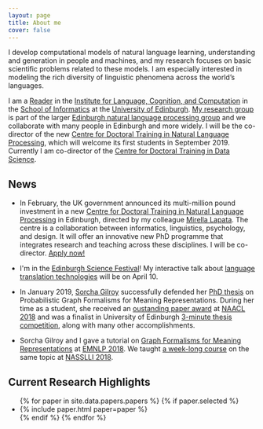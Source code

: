 ```yaml
---
layout: page
title: About me
cover: false
---
```


I develop computational models of natural language learning, 
understanding and generation in people and machines, and my research 
focuses on basic scientific problems related to these models. I am 
especially interested in modeling the rich diversity of linguistic
phenomena across the world’s languages. 

I am a [Reader](https://en.wikipedia.org/wiki/Reader_(academic_rank))
in the [Institute for Language, Cognition, and Computation](http://web.inf.ed.ac.uk/ilcc)
in the [School of Informatics](http://web.inf.ed.ac.uk/)
at the [University of Edinburgh](https://www.ed.ac.uk/). 
[My research group](collaborators) is part of the larger 
[Edinburgh natural language processing group](http://groups.inf.ed.ac.uk/edinburghnlp/)
and we collaborate with many people in Edinburgh and more widely. 
I will be the co-director of the new
[Centre for Doctoral Training in Natural Language Processing](https://edinburghnlp.inf.ed.ac.uk/cdt/),
which will welcome its first students in September 2019.
Currently I am co-director of the 
[Centre for Doctoral Training in Data Science](http://datascience.inf.ed.ac.uk/).


## News
* In February, the UK government announced its multi-million pound investment in a new
[Centre for Doctoral Training in Natural Language Processing](https://edinburghnlp.inf.ed.ac.uk/cdt/)
in Edinburgh, directed by my colleague [Mirella Lapata](http://homepages.inf.ed.ac.uk/mlap/).
The centre is a collaboration between informatics, linguistics, psychology, and design.
It will offer an innovative new PhD programme that integrates research and 
teaching across these disciplines.
I will be co-director. [Apply now!](https://edinburghnlp.inf.ed.ac.uk/cdt/)
 
* I'm in the [Edinburgh Science Festival](https://www.sciencefestival.co.uk/festival)!
My interactive talk about [language translation technologies](https://www.sciencefestival.co.uk/event-details/inside-google-translate)
will be on April 10.

* In January 2019, [Sorcha Gilroy](http://homepages.inf.ed.ac.uk/s1459276/) 
successfully defended her [PhD thesis](https://www.era.lib.ed.ac.uk/handle/1842/35606) on Probabilistic Graph Formalisms for
Meaning Representations. During her time as a student, she 
received an [oustanding paper award](https://naacl2018.wordpress.com/2018/04/11/outstanding-papers/)
at [NAACL 2018](http://naacl2018.org/) and was a finalist in University of Edinburgh 
[3-minute thesis competition](https://www.ed.ac.uk/institute-academic-development/postgraduate/doctoral/3mt/3mt-final),
along with many other accomplishments.

* Sorcha Gilroy and I gave a tutorial on 
[Graph Formalisms for Meaning Representations](https://bit.ly/GraphFormalismsEMNLP) at
[EMNLP 2018](http://emnlp2018.org/). We taught [a week-long course](https://drive.google.com/drive/folders/1NtdhgieGKpnTvpYiBCUgkE-g0ygKDyE_) on 
the same topic at [NASSLLI 2018](https://www.cmu.edu/nasslli2018/).

## Current Research Highlights

<ul>
{% for paper in site.data.papers.papers %}
  {% if paper.selected %}
  <li>
  {% include paper.html paper=paper %}
  </li>
  {% endif %}
{% endfor %}
</ul>


